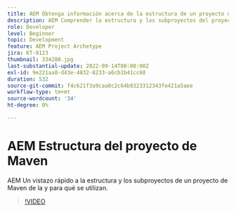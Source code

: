 ```yaml
---
title: AEM Obtenga información acerca de la estructura de un proyecto de Maven de.
description: AEM Comprender la estructura y los subproyectos del proyecto de Maven de la.
role: Developer
level: Beginner
topic: Development
feature: AEM Project Archetype
jira: KT-8123
thumbnail: 334280.jpg
last-substantial-update: 2022-09-14T00:00:00Z
exl-id: 9e221aa8-d43e-4832-8233-a6cb1b41cc60
duration: 532
source-git-commit: f4c621f3a9caa8c2c64b8323312343fe421a5aee
workflow-type: tm+mt
source-wordcount: '34'
ht-degree: 0%

---
```


# AEM Estructura del proyecto de Maven

AEM Un vistazo rápido a la estructura y los subproyectos de un proyecto de Maven de la y para qué se utilizan.

>[!VIDEO](https://video.tv.adobe.com/v/334280?quality=12&learn=on)
